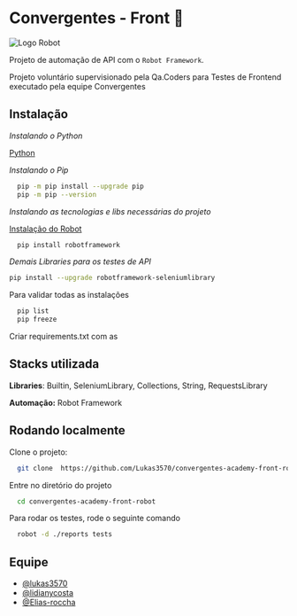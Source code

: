 # Convergentes - Front :robot:

![Logo Robot](image.png)

Projeto de automação de API com o ```Robot Framework```.

Projeto voluntário supervisionado pela Qa.Coders para Testes de Frontend executado pela equipe Convergentes

## Instalação

*Instalando o Python*

[Python](https://python.org.br/instalacao-windows/)

*Instalando o Pip*

```bash
  pip -m pip install --upgrade pip
  pip -m pip --version
```

*Instalando as tecnologias e libs necessárias do projeto*

[Instalação do Robot](https://robotframework.org/?tab=1#getting-started)

```bash
  pip install robotframework
```

*Demais Libraries para os testes de API*

```bash
pip install --upgrade robotframework-seleniumlibrary
```

Para validar todas as instalações

```bash
  pip list
  pip freeze
```

Criar requirements.txt com as

## Stacks utilizada

**Libraries**: Builtin, SeleniumLibrary, Collections, String, RequestsLibrary

**Automação:** Robot Framework

<!-- **Shell**: Shell Script -->

## Rodando localmente

Clone o projeto:

```bash
  git clone  https://github.com/Lukas3570/convergentes-academy-front-robot
```

Entre no diretório do projeto

```bash
  cd convergentes-academy-front-robot
```
Para rodar os testes, rode o seguinte comando

```bash
  robot -d ./reports tests
```

## Equipe

- [@lukas3570](https://github.com/Lukas3570)
- [@lidianycosta](https://github.com/lidianycosta)
- [@Elias-roccha](https://github.com/Elias-roccha)
